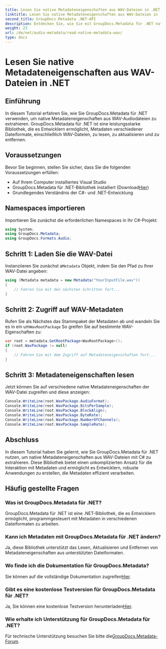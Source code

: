 ```yaml
---
title: Lesen Sie native Metadateneigenschaften aus WAV-Dateien in .NET
linktitle: Lesen Sie native Metadateneigenschaften aus WAV-Dateien in .NET
second_title: GroupDocs.Metadata .NET-API
description: Entdecken Sie, wie Sie mit GroupDocs.Metadata für .NET native Metadaten aus WAV-Dateien extrahieren. Einfaches C#-Tutorial zum Lesen der WAV-Dateieigenschaften.
weight: 23
url: /de/net/audio-metadata/read-native-metadata-wav/
type: docs
---
```

# Lesen Sie native Metadateneigenschaften aus WAV-Dateien in .NET

## Einführung
In diesem Tutorial erfahren Sie, wie Sie GroupDocs.Metadata für .NET verwenden, um native Metadateneigenschaften aus WAV-Audiodateien zu extrahieren. GroupDocs.Metadata für .NET ist eine leistungsstarke Bibliothek, die es Entwicklern ermöglicht, Metadaten verschiedener Dateiformate, einschließlich WAV-Dateien, zu lesen, zu aktualisieren und zu entfernen.
## Voraussetzungen
Bevor Sie beginnen, stellen Sie sicher, dass Sie die folgenden Voraussetzungen erfüllen:
- Auf Ihrem Computer installiertes Visual Studio
-  GroupDocs.Metadata für .NET-Bibliothek installiert (Download[Hier](https://releases.groupdocs.com/metadata/net/))
- Grundlegendes Verständnis der C#- und .NET-Entwicklung

## Namespaces importieren
Importieren Sie zunächst die erforderlichen Namespaces in Ihr C#-Projekt:
```csharp
using System;
using GroupDocs.Metadata;
using GroupDocs.Formats.Audio;
```
## Schritt 1: Laden Sie die WAV-Datei
 Instanziieren Sie zunächst a`Metadata` Objekt, indem Sie den Pfad zu Ihrer WAV-Datei angeben:
```csharp
using (Metadata metadata = new Metadata("YourInputFile.wav"))
{
    // Fahren Sie mit den nächsten Schritten fort...
}
```
## Schritt 2: Zugriff auf WAV-Metadaten
 Rufen Sie als Nächstes das Stammpaket der Metadaten ab und wandeln Sie es in ein um`WavRootPackage` So greifen Sie auf bestimmte WAV-Eigenschaften zu:
```csharp
var root = metadata.GetRootPackage<WavRootPackage>();
if (root.WavPackage != null)
{
    // Fahren Sie mit dem Zugriff auf Metadateneigenschaften fort...
}
```
## Schritt 3: Metadateneigenschaften lesen
Jetzt können Sie auf verschiedene native Metadateneigenschaften der WAV-Datei zugreifen und diese anzeigen:
```csharp
Console.WriteLine(root.WavPackage.AudioFormat);
Console.WriteLine(root.WavPackage.BitsPerSample);
Console.WriteLine(root.WavPackage.BlockAlign);
Console.WriteLine(root.WavPackage.ByteRate);
Console.WriteLine(root.WavPackage.NumberOfChannels);
Console.WriteLine(root.WavPackage.SampleRate);
```

## Abschluss
In diesem Tutorial haben Sie gelernt, wie Sie GroupDocs.Metadata für .NET nutzen, um native Metadateneigenschaften aus WAV-Dateien mit C# zu extrahieren. Diese Bibliothek bietet einen unkomplizierten Ansatz für die Interaktion mit Metadaten und ermöglicht es Entwicklern, robuste Anwendungen zu erstellen, die Metadaten effizient verarbeiten.

## Häufig gestellte Fragen
### Was ist GroupDocs.Metadata für .NET?
GroupDocs.Metadata für .NET ist eine .NET-Bibliothek, die es Entwicklern ermöglicht, programmgesteuert mit Metadaten in verschiedenen Dateiformaten zu arbeiten.
### Kann ich Metadaten mit GroupDocs.Metadata für .NET ändern?
Ja, diese Bibliothek unterstützt das Lesen, Aktualisieren und Entfernen von Metadateneigenschaften aus unterstützten Dateiformaten.
### Wo finde ich die Dokumentation für GroupDocs.Metadata?
 Sie können auf die vollständige Dokumentation zugreifen[Hier](https://tutorials.groupdocs.com/metadata/net/).
### Gibt es eine kostenlose Testversion für GroupDocs.Metadata für .NET?
 Ja, Sie können eine kostenlose Testversion herunterladen[Hier](https://releases.groupdocs.com/).
### Wie erhalte ich Unterstützung für GroupDocs.Metadata für .NET?
 Für technische Unterstützung besuchen Sie bitte die[GroupDocs.Metadata-Forum](https://forum.groupdocs.com/c/metadata/14).